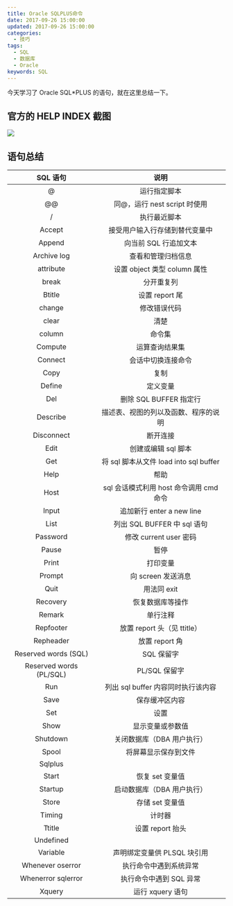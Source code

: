 ```yaml
---
title: Oracle SQLPLUS命令
date: 2017-09-26 15:00:00
updated: 2017-09-26 15:00:00
categories:
  - 技巧
tags:
  - SQL
  - 数据库
  - Oracle
keywords: SQL
---
```


今天学习了 Oracle SQL\*PLUS 的语句，就在这里总结一下。

<!--more-->

## 官方的 HELP INDEX 截图

![](https://img.iszy.xyz/20190318220212.png)

## 语句总结

|        SQL 语句         |                  说明                   |
| :---------------------: | :-------------------------------------: |
|            @            |              运行指定脚本               |
|           @@            |      同@，运行 nest script 时使用       |
|            /            |              执行最近脚本               |
|         Accept          |     接受用户输入行存储到替代变量中      |
|         Append          |          向当前 SQL 行追加文本          |
|       Archive log       |           查看和管理归档信息            |
|        attribute        |      设置 object 类型 column 属性       |
|          break          |               分开重复列                |
|         Btitle          |             设置 report 尾              |
|         change          |              修改错误代码               |
|          clear          |                  清楚                   |
|         column          |                 命令集                  |
|         Compute         |             运算查询结果集              |
|         Connect         |           会话中切换连接命令            |
|          Copy           |                  复制                   |
|         Define          |                定义变量                 |
|           Del           |         删除 SQL BUFFER 指定行          |
|        Describe         |  描述表、视图的列以及函数、程序的说明   |
|       Disconnect        |                断开连接                 |
|          Edit           |           创建或编辑 sql 脚本           |
|           Get           | 将 sql 脚本从文件 load into sql buffer  |
|          Help           |                  帮助                   |
|          Host           | sql 会话模式利用 host 命令调用 cmd 命令 |
|          Input          |        追加新行 enter a new line        |
|          List           |       列出 SQL BUFFER 中 sql 语句       |
|        Password         |         修改 current user 密码          |
|          Pause          |                  暂停                   |
|          Print          |                打印变量                 |
|         Prompt          |           向 screen 发送消息            |
|          Quit           |               用法同 exit               |
|        Recovery         |            恢复数据库等操作             |
|         Remark          |                单行注释                 |
|        Repfooter        |       放置 report 头（见 ttitle）       |
|        Repheader        |             放置 report 角              |
|  Reserved words (SQL)   |               SQL 保留字                |
| Reserved words (PL/SQL) |              PL/SQL 保留字              |
|           Run           |   列出 sql buffer 内容同时执行该内容    |
|          Save           |             保存缓冲区内容              |
|           Set           |                  设置                   |
|          Show           |            显示变量或参数值             |
|        Shutdown         |       关闭数据库（DBA 用户执行）        |
|          Spool          |          将屏幕显示保存到文件           |
|         Sqlplus         |                                         |
|          Start          |             恢复 set 变量值             |
|         Startup         |       启动数据库（DBA 用户执行）        |
|          Store          |             存储 set 变量值             |
|         Timing          |                 计时器                  |
|         Ttitle          |            设置 report 抬头             |
|        Undefined        |                                         |
|        Variable         |       声明绑定变量供 PLSQL 块引用       |
|    Whenever oserror     |         执行命令中遇到系统异常          |
|   Whenerror sqlerror    |         执行命令中遇到 SQL 异常         |
|         Xquery          |            运行 xquery 语句             |

